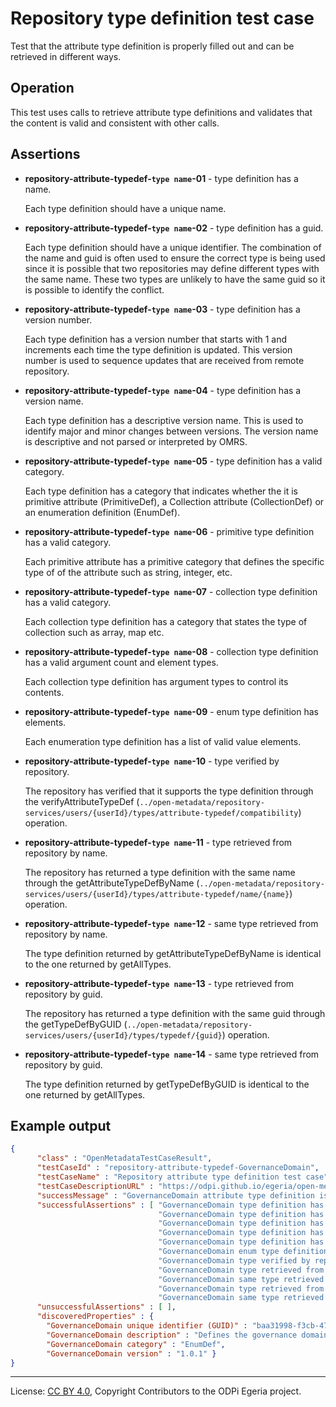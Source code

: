 <!-- SPDX-License-Identifier: CC-BY-4.0 -->
<!-- Copyright Contributors to the ODPi Egeria project. -->

# Repository type definition test case

Test that the attribute type definition is properly filled out
and can be retrieved in different ways.

## Operation

This test uses calls to retrieve attribute
type definitions and validates that the content
is valid and consistent with other calls.

## Assertions

* **repository-attribute-typedef-`type name`-01** - type definition has a name.
  
  Each type definition should have a unique name.
  
* **repository-attribute-typedef-`type name`-02** - type definition has a guid.

  Each type definition should have a unique identifier.  The combination
  of the name and guid is often used to ensure the correct type is being used
  since it is possible that two repositories may define different types
  with the same name.  These two types are unlikely to have the same guid so it
  is possible to identify the conflict.
  
* **repository-attribute-typedef-`type name`-03** - type definition has a version number.

  Each type definition has a version number that starts with 1 and increments
  each time the type definition is updated.  This version number is used to
  sequence updates that are received from remote repository.
  
* **repository-attribute-typedef-`type name`-04** - type definition has a version name.

  Each type definition has a descriptive version name.  This is used to identify
  major and minor changes between versions.  The version name is descriptive
  and not parsed or interpreted by OMRS.
  
* **repository-attribute-typedef-`type name`-05** - type definition has a valid category.

  Each type definition has a category that indicates whether the it is
  primitive attribute (PrimitiveDef), a Collection attribute (CollectionDef)
  or an enumeration definition (EnumDef).
  
* **repository-attribute-typedef-`type name`-06** - primitive type definition has a valid category.

  Each primitive attribute has a primitive category that defines the specific type of
  of the attribute such as string, integer, etc.
  
* **repository-attribute-typedef-`type name`-07** - collection type definition has a valid category.

  Each collection type definition has a category that states the type of collection
  such as array, map etc.
  
* **repository-attribute-typedef-`type name`-08** - collection type definition has a valid argument count and element types.

  Each collection type definition has argument types to control its contents.
  
* **repository-attribute-typedef-`type name`-09** - enum type definition has elements.

  Each enumeration type definition has a list of valid value elements.
  
* **repository-attribute-typedef-`type name`-10** - type verified by repository.

  The repository has verified that it supports the type definition through
  the verifyAttributeTypeDef (`../open-metadata/repository-services/users/{userId}/types/attribute-typedef/compatibility`)
  operation.
  
* **repository-attribute-typedef-`type name`-11** - type retrieved from repository by name.

  The repository has returned a type definition with the same name through
  the getAttributeTypeDefByName (`../open-metadata/repository-services/users/{userId}/types/attribute-typedef/name/{name}`)
  operation.

* **repository-attribute-typedef-`type name`-12** - same type retrieved from repository by name.

  The type definition returned by getAttributeTypeDefByName is identical to the one
  returned by getAllTypes.
  
* **repository-attribute-typedef-`type name`-13** - type retrieved from repository by guid.

  The repository has returned a type definition with the same guid through
  the getTypeDefByGUID (`../open-metadata/repository-services/users/{userId}/types/typedef/{guid}`)
  operation.
  
* **repository-attribute-typedef-`type name`-14** - same type retrieved from repository by guid.

  The type definition returned by getTypeDefByGUID is identical to the one
  returned by getAllTypes.


## Example output

```json
{
      "class" : "OpenMetadataTestCaseResult",
      "testCaseId" : "repository-attribute-typedef-GovernanceDomain",
      "testCaseName" : "Repository attribute type definition test case",
      "testCaseDescriptionURL" : "https://odpi.github.io/egeria/open-metadata-compliance-suite/docs/repository-workbench/repository-attribute-typedef-test-case.md",
      "successMessage" : "GovernanceDomain attribute type definition is compliant",
      "successfulAssertions" : [ "GovernanceDomain type definition has a name.",
                                 "GovernanceDomain type definition has a guid.",
                                 "GovernanceDomain type definition has a version number.",
                                 "GovernanceDomain type definition has a version name.",
                                 "GovernanceDomain type definition has a valid category.",
                                 "GovernanceDomain enum type definition has elements.",
                                 "GovernanceDomain type verified by repository.",
                                 "GovernanceDomain type retrieved from repository by name.",
                                 "GovernanceDomain same type retrieved from repository by name.",
                                 "GovernanceDomain type retrieved from repository by guid.",
                                 "GovernanceDomain same type retrieved from repository by guid." ],
      "unsuccessfulAssertions" : [ ],
      "discoveredProperties" : {
        "GovernanceDomain unique identifier (GUID)" : "baa31998-f3cb-47b0-9123-674a701e87bc",
        "GovernanceDomain description" : "Defines the governance domains that open metadata seeks to unite.",
        "GovernanceDomain category" : "EnumDef",
        "GovernanceDomain version" : "1.0.1" }
}
```


----
License: [CC BY 4.0](https://creativecommons.org/licenses/by/4.0/),
Copyright Contributors to the ODPi Egeria project.
